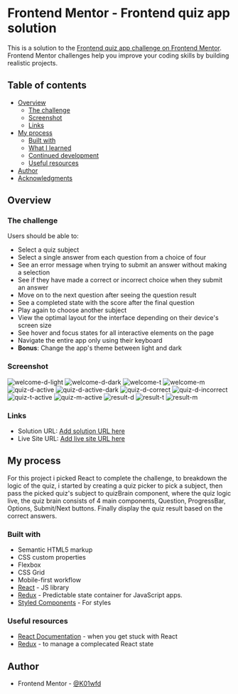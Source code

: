 # Frontend Mentor - Frontend quiz app solution

This is a solution to the [Frontend quiz app challenge on Frontend Mentor](https://www.frontendmentor.io/challenges/frontend-quiz-app-BE7xkzXQnU). Frontend Mentor challenges help you improve your coding skills by building realistic projects.

## Table of contents

- [Overview](#overview)
  - [The challenge](#the-challenge)
  - [Screenshot](#screenshot)
  - [Links](#links)
- [My process](#my-process)
  - [Built with](#built-with)
  - [What I learned](#what-i-learned)
  - [Continued development](#continued-development)
  - [Useful resources](#useful-resources)
- [Author](#author)
- [Acknowledgments](#acknowledgments)

## Overview

### The challenge

Users should be able to:

- Select a quiz subject
- Select a single answer from each question from a choice of four
- See an error message when trying to submit an answer without making a selection
- See if they have made a correct or incorrect choice when they submit an answer
- Move on to the next question after seeing the question result
- See a completed state with the score after the final question
- Play again to choose another subject
- View the optimal layout for the interface depending on their device's screen size
- See hover and focus states for all interactive elements on the page
- Navigate the entire app only using their keyboard
- **Bonus**: Change the app's theme between light and dark

### Screenshot

![welcome-d-light](./screenshots/welcome-d-light.png)
![welcome-d-dark](./screenshots/welcome-d-dark.png)
![welcome-t](./screenshots/welcome-t.png)
![welcome-m](./screenshots/welcome-m.png)
![quiz-d-active](./screenshots/quiz-d-active.png)
![quiz-d-active-dark](./screenshots/quiz-d-active-dark.png)
![quiz-d-correct](./screenshots/quiz-d-correct.png)
![quiz-d-incorrect](./screenshots/quiz-d-incorrect.png)
![quiz-t-active](./screenshots/quiz-t-active.png)
![quiz-m-active](./screenshots/quiz-m-active.png)
![result-d](./screenshots/result-d.png)
![result-t](./screenshots/result-t.png)
![result-m](./screenshots/result-m.png)

### Links

- Solution URL: [Add solution URL here](https://your-solution-url.com)
- Live Site URL: [Add live site URL here](https://your-live-site-url.com)

## My process

For this project i picked React to complete the challenge, to breakdown the logic of the quiz, i started by creating a quiz picker to pick a subject, then pass the picked quiz's subject to quizBrain component, where the quiz logic live, the quiz brain consists of 4 main components,
Question, ProgressBar, Options, Submit/Next buttons.
Finally display the quiz result based on the correct answers.

### Built with

- Semantic HTML5 markup
- CSS custom properties
- Flexbox
- CSS Grid
- Mobile-first workflow
- [React](https://reactjs.org/) - JS library
- [Redux](https://redux.js.org/introduction/getting-started) - Predictable state container for JavaScript apps.
- [Styled Components](https://styled-components.com/) - For styles

### Useful resources

- [React Documentation](https://react.dev/reference/react) - when you get stuck with React
- [Redux](https://redux.js.org/introduction/getting-started) - to manage a complecated React state

## Author

- Frontend Mentor - [@K01wfd](https://www.frontendmentor.io/profile/K01wfd)
